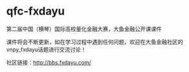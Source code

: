 # qfc-fxdayu
第二届中国（横琴）国际高校量化金融大赛，大鱼金融公开课课件

课件将会不断更新，如在学习过程中遇到任何问题，欢迎在大鱼金融社区的vnpy_fxdayu话题进行交流讨论！

社区链接：http://bbs.fxdayu.com/

